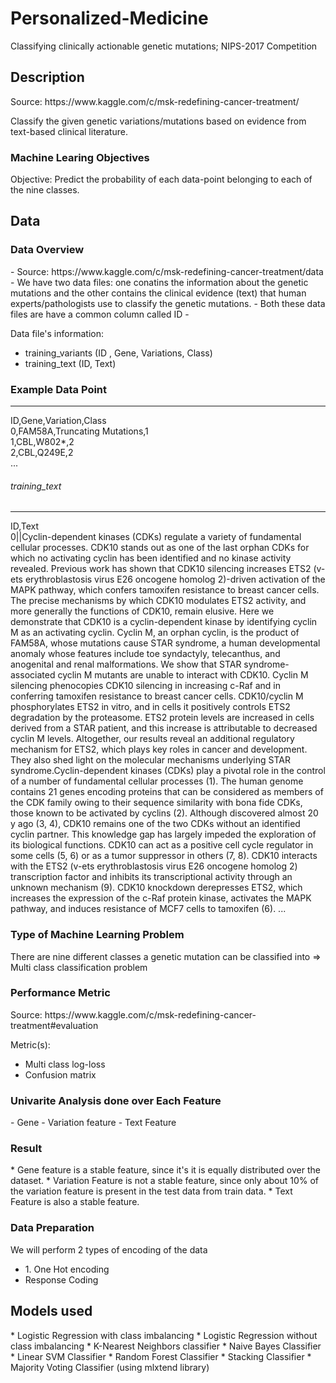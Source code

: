 # Personalized-Medicine
Classifying clinically actionable genetic mutations; NIPS-2017 Competition

<h2>  Description</h2>
<p> Source: https://www.kaggle.com/c/msk-redefining-cancer-treatment/ </p>
<p> Classify the given genetic variations/mutations based on evidence from text-based clinical literature. </p>

<h3>  Machine Learing Objectives  </h3>
<p> Objective: Predict the probability of each data-point belonging to each of the nine classes.
</p>
 
 
 <h2>  Data</h2>
 <h3>  Data Overview</h3>
 - Source: https://www.kaggle.com/c/msk-redefining-cancer-treatment/data
- We have two data files: one conatins the information about the genetic mutations and the other contains the clinical evidence (text) that  human experts/pathologists use to classify the genetic mutations. 
- Both these data files are have a common column called ID
- <p> 
    Data file's information:
    <ul> 
        <li>
        training_variants (ID , Gene, Variations, Class)
        </li>
        <li>
        training_text (ID, Text)
        </li>
    </ul>
</p>

<h3>  Example Data Point</h3>
<hr>
ID,Gene,Variation,Class<br>
0,FAM58A,Truncating Mutations,1 <br>
1,CBL,W802*,2 <br>
2,CBL,Q249E,2 <br>
...

<h6> training_text</h6>
<hr>
ID,Text <br>
0||Cyclin-dependent kinases (CDKs) regulate a variety of fundamental cellular processes. CDK10 stands out as one of the last orphan CDKs for which no activating cyclin has been identified and no kinase activity revealed. Previous work has shown that CDK10 silencing increases ETS2 (v-ets erythroblastosis virus E26 oncogene homolog 2)-driven activation of the MAPK pathway, which confers tamoxifen resistance to breast cancer cells. The precise mechanisms by which CDK10 modulates ETS2 activity, and more generally the functions of CDK10, remain elusive. Here we demonstrate that CDK10 is a cyclin-dependent kinase by identifying cyclin M as an activating cyclin. Cyclin M, an orphan cyclin, is the product of FAM58A, whose mutations cause STAR syndrome, a human developmental anomaly whose features include toe syndactyly, telecanthus, and anogenital and renal malformations. We show that STAR syndrome-associated cyclin M mutants are unable to interact with CDK10. Cyclin M silencing phenocopies CDK10 silencing in increasing c-Raf and in conferring tamoxifen resistance to breast cancer cells. CDK10/cyclin M phosphorylates ETS2 in vitro, and in cells it positively controls ETS2 degradation by the proteasome. ETS2 protein levels are increased in cells derived from a STAR patient, and this increase is attributable to decreased cyclin M levels. Altogether, our results reveal an additional regulatory mechanism for ETS2, which plays key roles in cancer and development. They also shed light on the molecular mechanisms underlying STAR syndrome.Cyclin-dependent kinases (CDKs) play a pivotal role in the control of a number of fundamental cellular processes (1). The human genome contains 21 genes encoding proteins that can be considered as members of the CDK family owing to their sequence similarity with bona fide CDKs, those known to be activated by cyclins (2). Although discovered almost 20 y ago (3, 4), CDK10 remains one of the two CDKs without an identified cyclin partner. This knowledge gap has largely impeded the exploration of its biological functions. CDK10 can act as a positive cell cycle regulator in some cells (5, 6) or as a tumor suppressor in others (7, 8). CDK10 interacts with the ETS2 (v-ets erythroblastosis virus E26 oncogene homolog 2) transcription factor and inhibits its transcriptional activity through an unknown mechanism (9). CDK10 knockdown derepresses ETS2, which increases the expression of the c-Raf protein kinase, activates the MAPK pathway, and induces resistance of MCF7 cells to tamoxifen (6). ... 


<h3>Type of Machine Learning Problem</h3>
<p>
            There are nine different classes a genetic mutation can be classified into => Multi class classification problem
 
</p>

<h3> Performance Metric</h3>
Source: https://www.kaggle.com/c/msk-redefining-cancer-treatment#evaluation

Metric(s): 
* Multi class log-loss 
* Confusion matrix 

<h3> Univarite Analysis done over Each Feature</h3>
- Gene
- Variation feature
- Text Feature
<h3> Result </h3>
* Gene feature is a stable feature, since it's it is equally distributed over the dataset.
* Variation Feature is not a stable feature, since only about 10% of the variation feature is present in the test data from train data.
* Text Feature is also a stable feature.

<h3> Data Preparation </h3> 
We will perform 2 types of encoding of the data<br>
 <ul> 
        <li>
        1. One Hot encoding
        </li>
        <li>
        Response Coding
        </li>
    </ul>

<h2> Models used </h2>
* Logistic Regression with class imbalancing
* Logistic Regression without class imbalancing
* K-Nearest Neighbors classifier
* Naive Bayes Classifier
* Linear SVM Classifier
* Random Forest Classifier
* Stacking Classifier
* Majority Voting Classifier (using mlxtend library)

